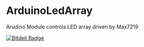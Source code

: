 ArduinoLedArray
===============

Arudino Module controls LED array driven by Max7219 


[![Bitdeli Badge](https://d2weczhvl823v0.cloudfront.net/timnew/arduinoledarray/trend.png)](https://bitdeli.com/free "Bitdeli Badge")

